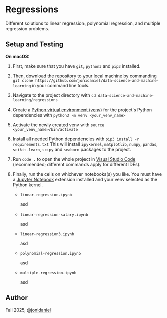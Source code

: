 # Regressions

Different solutions to linear regression, polynomial regression, and multiple regression problems.

## Setup and Testing

**On macOS:**

1. First, make sure that you have `git`, `python3` and `pip3` installed.

2. Then, download the repository to your local machine by commanding `git clone https://github.com/jonidaniel/data-science-and-machine-learning` in your command line tools.

3. Navigate to the project directory with `cd data-science-and-machine-learning/regressions`

4. Create a [Python virtual environment (venv)](https://docs.python.org/3/library/venv.html) for the project's Python dependencies with `python3 -m venv <your_venv_name>`

5. Activate the newly created venv with `source <your_venv_name>/bin/activate`

6. Install all needed Python dependencies with `pip3 install -r requirements.txt` This will install `ipykernel`, `matplotlib`, `numpy`, `pandas`, `scikit-learn`, `scipy` and `seaborn` packages to the project.

7. Run `code .` to open the whole project in [Visual Studio Code](https://code.visualstudio.com/) (recommended; different commands apply for different IDEs).

8. Finally, run the cells on whichever notebooks(s) you like. You must have a [Jupyter Notebook](https://jupyter.org/) extension installed and your venv selected as the Python kernel.

   - `linear-regression.ipynb`

     asd

   - `linear-regression-salary.ipynb`

     asd

   - `linear-regression3.ipynb`

     asd

   - `polynomial-regression.ipynb`

     asd

   - `multiple-regression.ipynb`

     asd

## Author

Fall 2025, [@jonidaniel](https://github.com/jonidaniel)
